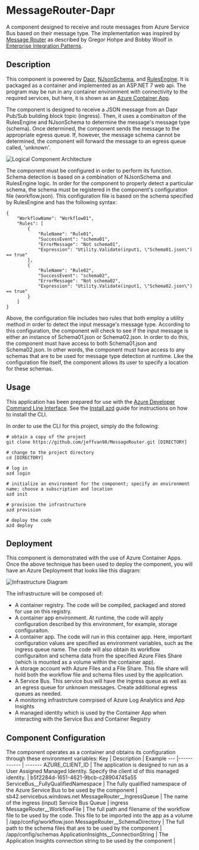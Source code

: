 # MessageRouter-Dapr
A component designed to receive and route messages from Azure Service Bus based on their message type. The implementation was inspired by [Message Router](https://www.enterpriseintegrationpatterns.com/patterns/messaging/MessageRouter.html) as described by Gregor Hohpe and Bobby Woolf in [Enterprise Integration Patterns](https://www.enterpriseintegrationpatterns.com/).

## Description
This component is powered by [Dapr](https://dapr.io/), [NJsonSchema](https://github.com/RicoSuter/NJsonSchema), and [RulesEngine](https://github.com/microsoft/RulesEngine).  It is packaged as a container and implemented as an ASP.NET 7 web api.  The program may be run in any container environment with connectivity to the required services, but here, it is shown as an [Azure Container App](https://learn.microsoft.com/en-us/azure/container-apps/).

The component is designed to receive a JSON message from an Dapr Pub/Sub building block topic (ingress).  Then, it uses a combinaiton of the RulesEngine and NJsonSchema to determine the message's message type (schema).  Once determined, the component sends the message to the appropriate egress queue.  If, however, the message schema cannot be determined, the component will forward the message to an egress queue called, 'unknown'.

![Logical Component Architecture](docs/Logic.png)

The component must be configured in order to perform its function.  Schema detection is based on a combination of NJsonSchema and RulesEngine logic.  In order for the component to properly detect a particular schema, the schema must be registered in the component's configuration file (workflow.json).  This configuration file is based on the schema specified by RulesEngine and has the following syntax:

```
{
    "WorkflowName": "Workflow01",
    "Rules": [
        {
            "RuleName": "Rule01",
            "SuccessEvent": "schema01",
            "ErrorMessage": "Not schema01",
            "Expression": "Utility.Validate(input1, \"Schema01.json\") == true"
        },
        {
            "RuleName": "Rule02",
            "SuccessEvent": "schema02",
            "ErrorMessage": "Not schema02",
            "Expression": "Utility.Validate(input1, \"Schema02.json\") == true"
        }
    ]
}
```

Above, the configuration file includes two rules that both employ a utility method in order to detect the input message's message type.  According to this configuration, the component will check to see if the input message is either an instance of Schema01.json or Schema02.json.  In order to do this, the component must have access to both Schema01.json and Schema02.json.  In other words, the component must have access to any schemas that are to be used for message type detection at runtime.  Like the configuration file itself, the component allows its user to specify a location for these schemas.

## Usage

This application has been prepared for use with the [Azure Developer Command Line Interface](https://learn.microsoft.com/en-us/azure/developer/azure-developer-cli/reference).  See the [Install azd](https://learn.microsoft.com/en-us/azure/developer/azure-developer-cli/install-azd?tabs=baremetal%2Cwindows) guide for instructions on how to install the CLI.

In order to use the CLI for this project, simply do the following:

```
# obtain a copy of the project
git clone https://github.com/jeffvan98/MessageRouter.git [DIRECTORY]

# change to the project directory
cd [DIRECTORY]

# log in
azd login

# initialize an environment for the component; specify an environment name; choose a subscription and location
azd init 

# provision the infrastructure
azd provision

# deploy the code
azd deploy
```

## Deployment

This component is demonstrated with the use of Azure Container Apps.  Once the above technique has been used to deploy the component, you will have an Azure Deployment that looks like this diagram:

![Infrastructure Diagram](docs/Infrastructure.png)

The infrastructure will be composed of:
- A container registry.  The code will be compiled, packaged and stored for use on this registry.
- A container app environment.  At runtime, the code will apply configuration described by this environment, for example, storage configuraiton.
- A container app.  The code will run in this container app.  Here, important configuration values are specified as environment variables, such as the ingress queue name.  The code will also obtain its workflow configuraiton and schema data from the specified Azure Files Share (which is mounted as a volume within the container app).  
- A storage account with Azure Files and a File Share.  This file share will hold both the workflow file and schema files used by the application.
- A Service Bus.  This service bus will have the ingress queue as well as an egress queue for unknown messages.  Create additional egress queues as needed.
- A monitoring infrastrcture comrpised of Azure Log Analytics and App Insights
- A managed identity which is used by the Container App when interacting with the Service Bus and Container Registry
  
## Component Configuration

The component operates as a container and obtains its configuration through these environment variables:
Key | Description | Example
--- |------------ | -------
AZURE\_CLIENT\_ID | The application is designed to run as a User Assigned Managed Identity.  Specify the client id of this managed identity. | b5f2284d-1651-4621-9bcb-c28904745a55
ServiceBus\_\_FullyQualifiedNamespace | The fully qualified namespace of the Azure Service Bus to be used by the component | sb42.servicebus.windows.net
MessageRouter\_\_IngressQueue | The name of the ingress (input) Service Bus Queue | ingress 
MessageRouter\_\_WorkflowFile | The full path and filename of the workflow file to be used by the code.  This file to be imported into the app as a volume | /app/config/workflow.json
MessageRouter\_\_SchemaDirectory | The full path to the schema files that are to be used by the component | /app/config/schemas
ApplicationInsights\_\_ConnectionString | The Application Insights connection string to be used by the component |

